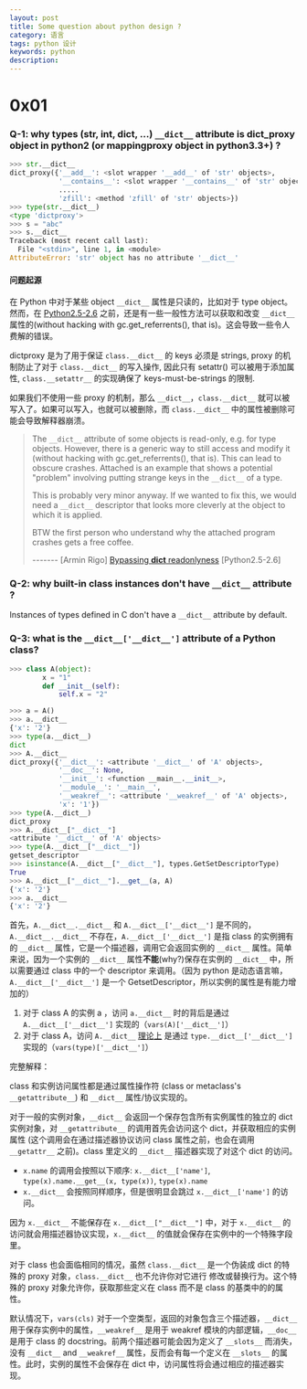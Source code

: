```yaml
---
layout: post
title: Some question about python design ?
category: 语言
tags: python 设计
keywords: python
description:
---
```


# 0x01

### Q-1: why types (str, int, dict, ...) `__dict__` attribute is dict_proxy object in python2 (or mappingproxy object in python3.3+) ?

```python
>>> str.__dict__
dict_proxy({'__add__': <slot wrapper '__add__' of 'str' objects>,
            '__contains__': <slot wrapper '__contains__' of 'str' objects>,
            .....
            'zfill': <method 'zfill' of 'str' objects>})
>>> type(str.__dict__)
<type 'dictproxy'>
>>> s = "abc"
>>> s.__dict__
Traceback (most recent call last):
  File "<stdin>", line 1, in <module>
AttributeError: 'str' object has no attribute '__dict__'
```

#### 问题起源

在 Python 中对于某些 object `__dict__` 属性是只读的，比如对于 type object。然而，在 [Python2.5-2.6](http://bugs.python.org/issue1303614) 之前，还是有一些一般性方法可以获取和改变 `__dict__` 属性的(without hacking with
gc.get_referrents(), that is)。这会导致一些令人费解的错误。

dictproxy 是为了用于保证 `class.__dict__` 的 keys 必须是 strings, proxy 的机制防止了对于 `class.__dict__` 的写入操作, 因此只有 setattr() 可以被用于添加属性, `class.__setattr__` 的实现确保了 keys-must-be-strings 的限制.

如果我们不使用一些 proxy 的机制，那么 `__dict__`，`class.__dict__` 就可以被写入了。如果可以写入，也就可以被删除，而 `class.__dict__` 中的属性被删除可能会导致解释器崩溃。

> The `__dict__` attribute of some objects is read-only,
e.g. for type objects.  However, there is a generic
way to still access and modify it (without hacking with
gc.get_referrents(), that is).  This can lead to
obscure crashes.  Attached is an example that shows
a potential "problem" involving putting strange keys
in the `__dict__` of a type.
>
> This is probably very minor anyway.  If we wanted to
fix this, we would need a `__dict__` descriptor that
looks more cleverly at the object to which it is
applied.
> 
> BTW the first person who understand why the attached
program crashes gets a free coffee.
>
> ------- [Armin Rigo] [Bypassing __dict__ readonlyness](http://bugs.python.org/issue1303614) [Python2.5-2.6]


### Q-2: why built-in class instances don't have `__dict__` attribute ?

Instances of types defined in C don't have a `__dict__` attribute by default.

### Q-3: what is the `__dict__['__dict__']` attribute of a Python class?

```python
>>> class A(object):
        x = "1"
        def __init__(self):
            self.x = "2"

>>> a = A()
>>> a.__dict__
{'x': '2'}
>>> type(a.__dict__)
dict
>>> A.__dict__
dict_proxy({'__dict__': <attribute '__dict__' of 'A' objects>,
            '__doc__': None,
            '__init__': <function __main__.__init__>,
            '__module__': '__main__',
            '__weakref__': <attribute '__weakref__' of 'A' objects>,
            'x': '1'})
>>> type(A.__dict__)
dict_proxy
>>> A.__dict__["__dict__"]
<attribute '__dict__' of 'A' objects>
>>> type(A.__dict__["__dict__"])
getset_descriptor
>>> isinstance(A.__dict__["__dict__"], types.GetSetDescriptorType)
True
>>> A.__dict__["__dict__"].__get__(a, A)
{'x': '2'}
>>> a.__dict__
{'x': '2'}
```

首先，`A.__dict__.__dict__` 和 `A.__dict__['__dict__']` 是不同的，`A.__dict__.__dict__` 不存在，`A.__dict__['__dict__']` 是指 class 的实例拥有的 `__dict__` 属性，它是一个描述器，调用它会返回实例的 `__dict__` 属性。简单来说，因为一个实例的 `__dict__` 属性**不能**(why?)保存在实例的 `__dict__` 中，所以需要通过 class 中的一个 descriptor 来调用。（因为 python 是动态语言嘛，`A.__dict__['__dict__']` 是一个 GetsetDescriptor，所以实例的属性是有能力增加的）

1. 对于 class A 的实例 a ，访问 `a.__dict__` 时的背后是通过 `A.__dict__['__dict__']` 实现的（`vars(A)['__dict__']`）
2. 对于 class A，访问 `A.__dict__` <u>理论上</u> 是通过 `type.__dict__['__dict__']` 实现的（`vars(type)['__dict__']`）

完整解释：

class 和实例访问属性都是通过属性操作符 (class or metaclass's `__getattribute__`) 和 `__dict__` 属性/协议实现的。

对于一般的实例对象，`__dict__` 会返回一个保存包含所有实例属性的独立的 dict 实例对象，对 `__getattribute__` 的调用首先会访问这个 dict，并获取相应的实例属性 (这个调用会在通过描述器协议访问 class 属性之前，也会在调用 `__getattr__` 之前)。class 里定义的 `__dict__` 描述器实现了对这个 dict 的访问。

* `x.name` 的调用会按照以下顺序: `x.__dict__['name']`, `type(x).name.__get__(x, type(x))`, `type(x).name`
* `x.__dict__` 会按照同样顺序，但是很明显会跳过 `x.__dict__['name']` 的访问。

因为 `x.__dict__` 不能保存在 `x.__dict__["__dict__"]` 中，对于 `x.__dict__` 的访问就会用描述器协议实现，`x.__dict__` 的值就会保存在实例中的一个特殊字段里。

对于 class 也会面临相同的情况，虽然 `class.__dict__` 是一个伪装成 dict 的特殊的 proxy 对象，`class.__dict__` 也不允许你对它进行
修改或替换行为。这个特殊的 proxy 对象允许你，获取那些定义在 class 而不是 class 的基类中的的属性。

默认情况下，`vars(cls)` 对于一个空类型，返回的对象包含三个描述器，`__dict__` 用于保存实例中的属性，`__weakref__` 是用于 weakref 模块的内部逻辑，`__doc__` 是用于 class 的 docstring。前两个描述器可能会因为定义了 `__slots__` 而消失，没有 `__dict__` and `__weakref__` 属性，反而会有每一个定义在 `__slots__` 的属性。此时，实例的属性不会保存在 dict 中，访问属性将会通过相应的描述器实现。


